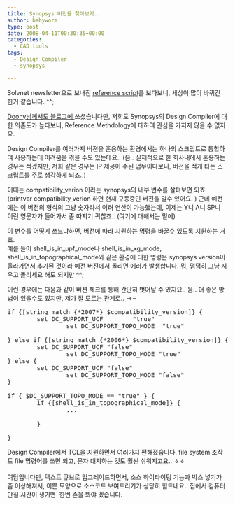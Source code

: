 ```yaml
---
title: Synopsys 버전을 찾아보기..
author: babyworm
type: post
date: 2008-04-11T00:30:35+00:00
categories:
  - CAD tools
tags:
  - Design Compiler
  - synopsys

---
```

Solvnet newsletter으로 보내진 <a href="https://solvnet.synopsys.com/retrieve/021023.html?charid=techupdate&tuid=329" target="_blank">reference script</a>를 보다보니, 세상이 많이 바뀌긴 한거 같습니다. ^^;

<a href="http://www.donny.co.kr/tt/17" target="_blank">Doony님께서도 블로그에 </a>쓰셨습니다만, 저희도 Synopsys의 Design Compiler에 대한 의존도가 높다보니, Reference Methdology에 대하여 관심을 가지지 않을 수 없지요.

Design Compiler를 여러가지 버젼을 혼용하는 환경에서는 하나의 스크립트로 통합하여 사용하는데 어려움을 겪을 수도 있는데요.. (음.. 실제적으로 한 회사내에서 혼용하는 경우는 적겠지만, 저희 같은 경우는 IP 제공이 주된 업무이다보니, 버전을 적게 타는 스크립트를 주로 생각하게 되죠..)

이때는 compatibility\_verion 이라는 synopsys의 내부 변수를 살펴보면 되죠. (printvar compatibility\_verion 하면 현재 구동중인 버전을 알수 있어요. ) 근데 예전에는 이 버전의 형식의 그냥 숫자라서 여러 연산이 가능했는데, 이제는 Y니 A니 SP니 이런 영문자가 들어가서 좀 따지기 귀찮죠.. (여기에 대해서는 밑에)

이 변수를 어떻게 쓰느냐하면, 버전에 따라 지원하는 명령을 바꿀수 있도록 지원하는 거죠.<br>
예를 들어 shell\_is\_in\_upf\_mode나 shell\_is\_in\_xg\_mode, shell\_is\_in\_topographical\_mode와 같은 환경에 대한 명령은 synopsys version이 올라가면서 추가된 것이라 예전 버젼에서 돌리면 에러가 발생합니다. 뭐, 덤덤히 그냥 지우고 돌리세요 해도 되지만 ^^;

이런 경우에는 다음과 같이 버젼 체크를 통해 간단히 벗어날 수 있지요.. 음.. 더 좋은 방법이 있을수도 있지만, 제가 잘 모르는 관계로.. ㅋㅋ

<pre lang="perl">if {[string match {*2007*} $compatibility_version]} {
        set DC_SUPPORT_UCF        "true"
                set DC_SUPPORT_TOPO_MODE  "true"

} else if {[string match {*2006*} $compatibility_version]} {
        set DC_SUPPORT_UCF "false"
                set DC_SUPPORT_TOPO_MODE "true"
} else {
        set DC_SUPPORT_UCF "false"
                set DC_SUPPORT_TOPO_MODE "false"
}

if { $DC_SUPPORT_TOPO_MODE == "true" } {
        if {[shell_is_in_topographical_mode]} {
                ...

        }

}</pre>

Design Compiler에서 TCL을 지원하면서 여러가지 편해졌습니다. file system 조작도 file 명령어를 쓰면 되고, 문자 대치하는 것도 훨씬 쉬워지고요.. ㅎㅎ<br /><br />여담입니다만, 텍스트 큐브로 업그레이드하면서, 소스 하이라이팅 기능과 박스 넣기가 좀 이상해져서, 이쁜 모양으로 소스코드 보여드리기가 상당히 힘드네요.. 집에서 컴퓨터 만질 시간이 생기면  한번 손을 봐야 겠습니다.
